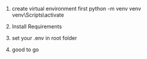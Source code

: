 



1. create virtual environment first
python -m venv venv
venv\Scripts\activate

2. Install Requirements

3. set your .env in root folder

4. good to go
